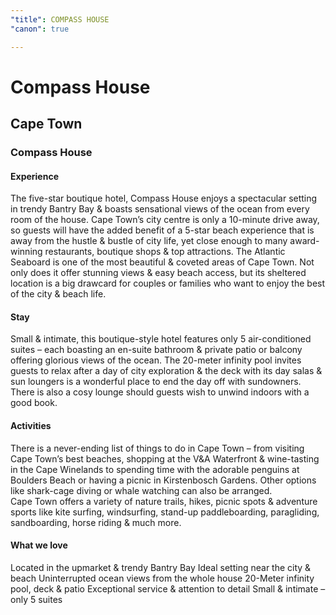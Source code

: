 ```yaml
---
"title": COMPASS HOUSE
"canon": true

---
```


# Compass House
## Cape Town
### Compass House

#### Experience
The five-star boutique hotel, Compass House enjoys a spectacular setting in trendy Bantry Bay &amp; boasts sensational views of the ocean from every room of the house.
Cape Town’s city centre is only a 10-minute drive away, so guests will have the added benefit of a 5-star beach experience that is away from the hustle &amp; bustle of city life, yet close enough to many award-winning restaurants, boutique shops &amp; top attractions.
The Atlantic Seaboard is one of the most beautiful &amp; coveted areas of Cape Town.  Not only does it offer stunning views &amp; easy beach access, but its sheltered location is a big drawcard for couples or families who want to enjoy the best of the city &amp; beach life.

#### Stay
Small &amp; intimate, this boutique-style hotel features only 5 air-conditioned suites – each boasting an en-suite bathroom &amp; private patio or balcony offering glorious views of the ocean.
The 20-meter infinity pool invites guests to relax after a day of city exploration &amp; the deck with its day salas &amp; sun loungers is a wonderful place to end the day off with sundowners.  
There is also a cosy lounge should guests wish to unwind indoors with a good book.

#### Activities
There is a never-ending list of things to do in Cape Town – from visiting Cape Town’s best beaches, shopping at the V&amp;A Waterfront &amp; wine-tasting in the Cape Winelands to spending time with the adorable penguins at Boulders Beach or having a picnic in Kirstenbosch Gardens.
Other options like shark-cage diving or whale watching can also be arranged.  
Cape Town offers a variety of nature trails, hikes, picnic spots &amp; adventure sports like kite surfing, windsurfing, stand-up paddleboarding, paragliding, sandboarding, horse riding &amp; much more.


#### What we love
Located in the upmarket &amp; trendy Bantry Bay
Ideal setting near the city &amp; beach
Uninterrupted ocean views from the whole house
20-Meter infinity pool, deck &amp; patio
Exceptional service &amp; attention to detail
Small &amp; intimate – only 5 suites